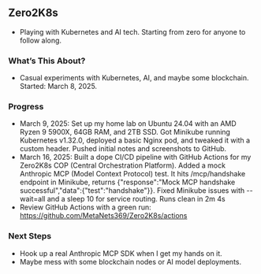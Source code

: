 ## Zero2K8s

- Playing with Kubernetes and AI tech. Starting from zero for anyone to follow along. 

### What’s This About?
- Casual experiments with Kubernetes, AI, and maybe some blockchain. Started: March 8, 2025.

### Progress
- March 9, 2025: Set up my home lab on Ubuntu 24.04 with an AMD Ryzen 9 5900X, 64GB RAM, and 2TB SSD. Got Minikube running Kubernetes v1.32.0, deployed a basic Nginx pod, and tweaked it with a custom header. Pushed initial notes and screenshots to GitHub.
- March 16, 2025: Built a dope CI/CD pipeline with GitHub Actions for my Zero2K8s COP (Central Orchestration Platform). Added a mock Anthropic MCP (Model Context Protocol) test. It hits /mcp/handshake endpoint in Minikube, returns {"response":"Mock MCP handshake successful","data":{"test":"handshake"}}. Fixed Minikube issues with --wait=all and a sleep 10 for service routing. Runs clean in 2m 4s
- Review GitHub Actions with a green run: https://github.com/MetaNets369/Zero2K8s/actions

### Next Steps
- Hook up a real Anthropic MCP SDK when I get my hands on it.
- Maybe mess with some blockchain nodes or AI model deployments.